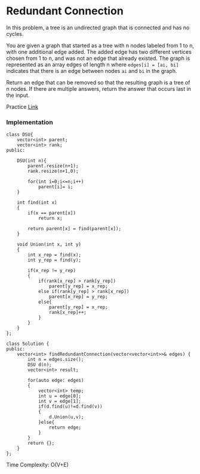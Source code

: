 # Redundant Connection

In this problem, a tree is an undirected graph that is connected and has no cycles.

You are given a graph that started as a tree with n nodes labeled from 1 to n, with one additional edge added. The added edge has two different vertices chosen from 1 to n, and was not an edge that already existed. The graph is represented as an array edges of length n where `edges[i] = [ai, bi]` indicates that there is an edge between nodes `ai` and `bi` in the graph.

Return an edge that can be removed so that the resulting graph is a tree of n nodes. If there are multiple answers, return the answer that occurs last in the input.

Practice [Link](https://leetcode.com/problems/redundant-connection/description/?envType=problem-list-v2&envId=union-find)


### Implementation

```
class DSU{
    vector<int> parent;
    vector<int> rank;
public:

    DSU(int n){
        parent.resize(n+1);
        rank.resize(n+1,0);

        for(int i=0;i<=n;i++)
            parent[i]= i;
    }

    int find(int x)
    {
        if(x == parent[x])
            return x;
        
        return parent[x] = find(parent[x]);
    }

    void Union(int x, int y)
    {
        int x_rep = find(x);
        int y_rep = find(y);

        if(x_rep != y_rep)
        {
            if(rank[x_rep] > rank[y_rep])
                parent[y_rep] = x_rep;
            else if(rank[y_rep] > rank[x_rep])
                parent[x_rep] = y_rep;
            else{
                parent[y_rep] = x_rep;
                rank[x_rep]++;
            }
        }
    }
};

class Solution {
public:
    vector<int> findRedundantConnection(vector<vector<int>>& edges) {
        int n = edges.size();
        DSU d(n);
        vector<int> result;

        for(auto edge: edges)
        {
            vector<int> temp;
            int u = edge[0];
            int v = edge[1];
            if(d.find(u)!=d.find(v))
            {
                d.Union(u,v);
            }else{
                return edge;
            }
        }
        return {};
    }
};
```

Time Complexity: O(V+E)